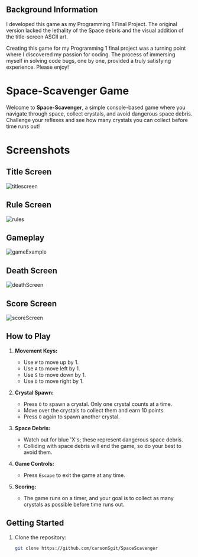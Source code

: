## Background Information
I developed this game as my Programming 1 Final Project. The original version lacked the lethality of the Space debris and the visual addition of the title-screen ASCII art.

Creating this game for my Programming 1 final project was a turning point where I discovered my passion for coding. The process of immersing myself in solving code bugs, one by one, provided a truly satisfying experience. Please enjoy!


# Space-Scavenger Game

Welcome to **Space-Scavenger**, a simple console-based game where you navigate through space, collect crystals, and avoid dangerous space debris. Challenge your reflexes and see how many crystals you can collect before time runs out!

# Screenshots

## Title Screen
![titlescreen](https://github.com/carsonSgit/SpaceScavenger/assets/92652800/2ff7d887-7e3e-4328-93ca-e93d1473cc84)

## Rule Screen
![rules](https://github.com/carsonSgit/SpaceScavenger/assets/92652800/e8f67509-b0b5-49b1-aa22-e638336ee033)

## Gameplay
![gameExample](https://github.com/carsonSgit/SpaceScavenger/assets/92652800/2c589739-4317-419c-a745-d6790d5ff322)

## Death Screen
![deathScreen](https://github.com/carsonSgit/SpaceScavenger/assets/92652800/559db72e-760b-48e5-a0d2-e57376de6cce)

## Score Screen
![scoreScreen](https://github.com/carsonSgit/SpaceScavenger/assets/92652800/3e0d172b-3cd1-4336-aea7-a98b9d261a08)



## How to Play

1. **Movement Keys:**
   - Use `W` to move up by 1.
   - Use `A` to move left by 1.
   - Use `S` to move down by 1.
   - Use `D` to move right by 1.

2. **Crystal Spawn:**
   - Press `O` to spawn a crystal. Only one crystal counts at a time.
   - Move over the crystals to collect them and earn 10 points.
   - Press `O` again to spawn another crystal.

3. **Space Debris:**
   - Watch out for blue 'X's; these represent dangerous space debris.
   - Colliding with space debris will end the game, so do your best to avoid them.

4. **Game Controls:**
   - Press `Escape` to exit the game at any time.

5. **Scoring:**
   - The game runs on a timer, and your goal is to collect as many crystals as possible before time runs out.

## Getting Started

1. Clone the repository:

   ```bash
   git clone https://github.com/carsonSgit/SpaceScavenger
